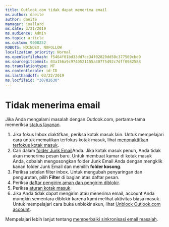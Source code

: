 ```yaml
---
title: Outlook.com tidak dapat menerima email
ms.author: daeite
author: daeite
manager: joallard
ms.date: 3/21/2019
ms.audience: Admin
ms.topic: article
ms.custom: 9000252
ROBOTS: NOINDEX, NOFOLLOW
localization_priority: Normal
ms.openlocfilehash: f5464f01bd33dd7cc34f02829dd50c377569cbd9
ms.sourcegitcommit: 03a156a9c9740521155a30775492c7dff0982588
ms.translationtype: MT
ms.contentlocale: id-ID
ms.lasthandoff: 03/22/2019
ms.locfileid: "30782630"
---
```

# <a name="cant-receive-email"></a>Tidak menerima email

Jika Anda mengalami masalah dengan Outlook.com, pertama-tama memeriksa [status layanan](https://go.microsoft.com/fwlink/p/?linkid=837482).

1. Jika fokus Inbox diaktifkan, periksa kotak masuk lain. Untuk mempelajari cara untuk mematikan terfokus kotak masuk, lihat [menonaktifkan terfokus kotak masuk](https://support.office.com/article/f714d94d-9e63-4217-9ccb-6cb2986aa1b2).
1. Cari dalam [folder Junk Email](https://outlook.live.com/mail/junkemail)Anda. Jika kotak masuk penuh, Anda tidak akan menerima pesan baru. Untuk membuat kamar di kotak masuk Anda, cobalah mengosongkan folder Junk Email Anda dengan mengklik kanan folder Junk Email dan memilih **folder kosong**.
1. Periksa setelan filter inbox. Untuk mengubah penyaringan dan pengurutan, pilih **Filter** di bagian atas daftar pesan.
1. Periksa [daftar pengirim aman dan pengirim diblokir](https://outlook.live.com/mail/options/mail/junkEmail).
1. Periksa [aturan kotak masuk](https://outlook.live.com/mail/options/mail/rules).
1. Jika Anda tidak dapat mengirim atau menerima email, account Anda mungkin sementara diblokir karena kami melihat aktivitas biasa masuk. Untuk mempelajari cara buka unblokir akun, lihat [Unblock Outlook.com account](https://support.office.com/article/f4ad2701-d166-4d8b-8a6a-9af2a1f8a4c4).

Mempelajari lebih lanjut tentang [memperbaiki sinkronisasi email masalah](https://support.office.com/article/d39e3341-8d79-4bf1-b3c7-ded602233642).